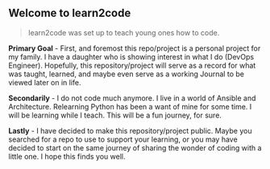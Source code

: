 ## Welcome to learn2code


> learn2code was set up to teach young ones how to code.

**Primary Goal** - First, and foremost this repo/project is a personal project for my family. I have a daughter who is showing interest in what I do (DevOps Engineer). Hopefully, this repository/project will serve as a record for what was taught, learned, and maybe even serve as a working Journal to be viewed later on in life.

**Secondarily** - I do not code much anymore. I live in a world of Ansible and Architecture. Relearning Python has been a want of mine for some time. I will be learning while I teach. This will be a fun journey, for sure.

**Lastly** - I have decided to make this repository/project public. Maybe you searched for a repo to use to support your learning, or you may have decided to start on the same journey of sharing the wonder of coding with a little one. I hope this finds you well.
